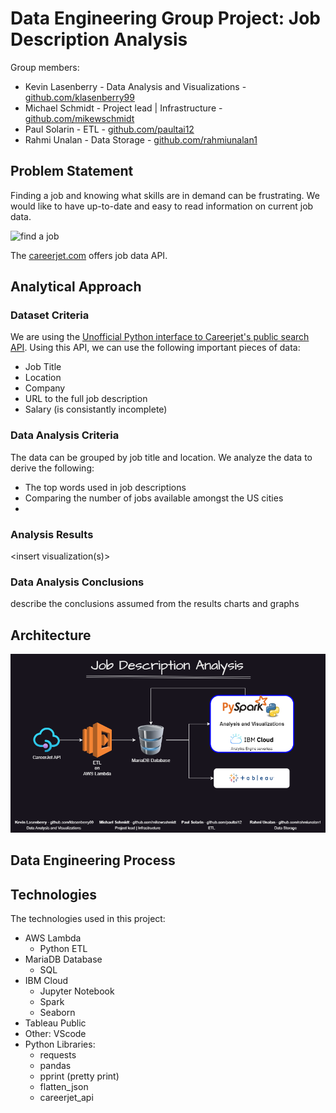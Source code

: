 # Data Engineering Group Project: Job Description Analysis
Group members: 
- Kevin Lasenberry - Data Analysis and Visualizations - [github.com/klasenberry99](https://github.com/klasenberry99)
- Michael Schmidt - Project lead | Infrastructure - [github.com/mikewschmidt](https://github.com/mikewschmidt)
- Paul Solarin - ETL - [github.com/paultai12](https://github.com/paultai12)
- Rahmi Unalan - Data Storage - [github.com/rahmiunalan1](https://github.com/rahmiunalan1)

## Problem Statement
Finding a job and knowing what skills are in demand can be frustrating. 
We would like to have up-to-date and easy to read information on current job data.

![find a job](https://localwiki.org/media/cache/68/e2/68e2ac2460bd350df7292b4ad2da5813@1.5x.jpg)

The [careerjet.com](http://careerjet.com) offers job data API.

## Analytical Approach
### Dataset Criteria
We are using the [Unofficial Python interface to Careerjet's public search API](https://pypi.org/project/careerjet-api/).
Using this API, we can use the following important pieces of data:
- Job Title
- Location
- Company
- URL to the full job description
- Salary (is consistantly incomplete)

### Data Analysis Criteria
The data can be grouped by job title and location. We analyze the data to derive the following:
- The top words used in job descriptions
- Comparing the number of jobs available amongst the US cities
- 

### Analysis Results
<insert visualization(s)>

### Data Analysis Conclusions
describe the conclusions assumed from the results charts and graphs


## Architecture
![Job Architecture](https://github.com/mikewschmidt/Job-Description-Analysis/blob/master/infrastructure%20and%20planning/job_description_analysis.drawio.png)

## Data Engineering Process 



## Technologies
The technologies used in this project:
- AWS Lambda
  - Python ETL
- MariaDB Database
  - SQL
- IBM Cloud
  - Jupyter Notebook
  - Spark
  - Seaborn
- Tableau Public
- Other: VScode
- Python Libraries:
  - requests
  - pandas
  - pprint (pretty print)
  - flatten_json
  - careerjet_api

